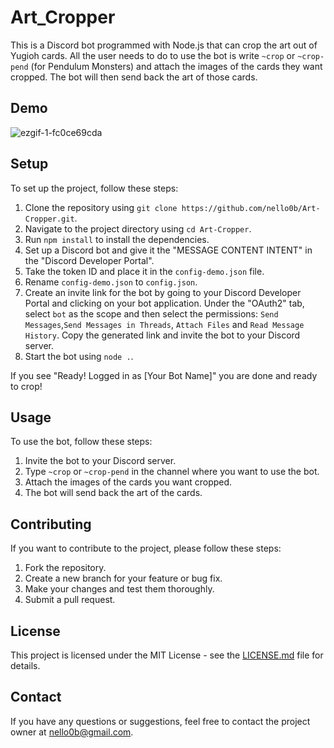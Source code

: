 # Art_Cropper

This is a Discord bot programmed with Node.js that can crop the art out of Yugioh cards. All the user needs to do to use the bot is write `~crop` or `~crop-pend` (for Pendulum Monsters) and attach the images of the cards they want cropped. The bot will then send back the art of those cards.

## Demo

![ezgif-1-fc0ce69cda](https://user-images.githubusercontent.com/72969087/232903628-11961666-d8cc-4df6-a759-857ba26b66cb.gif)

## Setup

To set up the project, follow these steps:

1. Clone the repository using `git clone https://github.com/nello0b/Art-Cropper.git`.
2. Navigate to the project directory using `cd Art-Cropper`.
3. Run `npm install` to install the dependencies.
4. Set up a Discord bot and give it the "MESSAGE CONTENT INTENT" in the "Discord Developer Portal".
5. Take the token ID and place it in the `config-demo.json` file.
6. Rename `config-demo.json` to `config.json`.
7. Create an invite link for the bot by going to your Discord Developer Portal and clicking on your bot application. Under the "OAuth2" tab, select `bot` as the scope and then select the permissions: `Send Messages`,`Send Messages in Threads`, `Attach Files` and `Read Message History`. Copy the generated link and invite the bot to your Discord server.
8. Start the bot using `node .`.

If you see "Ready! Logged in as [Your Bot Name]" you are done and ready to crop!

## Usage

To use the bot, follow these steps:

1. Invite the bot to your Discord server.
2. Type `~crop` or `~crop-pend` in the channel where you want to use the bot.
3. Attach the images of the cards you want cropped.
4. The bot will send back the art of the cards.

## Contributing

If you want to contribute to the project, please follow these steps:

1. Fork the repository.
2. Create a new branch for your feature or bug fix.
3. Make your changes and test them thoroughly.
4. Submit a pull request.

## License

This project is licensed under the MIT License - see the [LICENSE.md](LICENSE.md) file for details.

## Contact

If you have any questions or suggestions, feel free to contact the project owner at nello0b@gmail.com.

